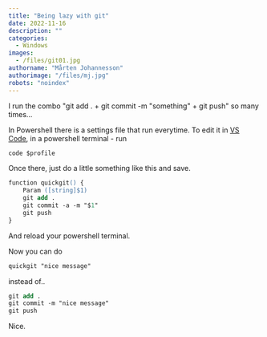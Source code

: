 ```yaml
---
title: "Being lazy with git"
date: 2022-11-16
description: ""
categories:
  - Windows
images:
  - /files/git01.jpg
authorname: "Mårten Johannesson"
authorimage: "/files/mj.jpg"
robots: "noindex"
---
```

I run the combo "git add . + git commit -m "something" + git push" so many times...
<!--more-->

In Powershell there is a settings file that run everytime. To edit it in [VS Code](https://code.visualstudio.com/), in a powershell terminal - run 

```ps
code $profile
```

Once there, just do a little something like this and save.

```ps
function quickgit() {
    Param ([string]$1)    
    git add .
    git commit -a -m "$1"
    git push
}
```
And reload your powershell terminal.

Now you can do 

```ps
quickgit "nice message"
```

instead of..

```ps
git add .
git commit -m "nice message"
git push
```

Nice.